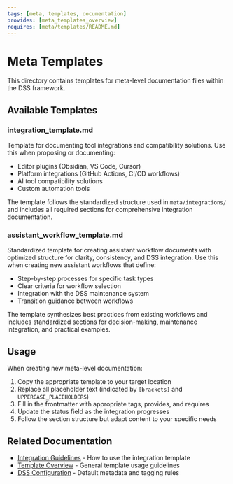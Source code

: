 ```yaml
---
tags: [meta, templates, documentation]
provides: [meta_templates_overview]
requires: [meta/templates/README.md]
---
```


# Meta Templates

This directory contains templates for meta-level documentation files within the DSS framework.

## Available Templates

### integration_template.md
Template for documenting tool integrations and compatibility solutions. Use this when proposing or documenting:

- Editor plugins (Obsidian, VS Code, Cursor)
- Platform integrations (GitHub Actions, CI/CD workflows)
- AI tool compatibility solutions
- Custom automation tools

The template follows the standardized structure used in `meta/integrations/` and includes all required sections for comprehensive integration documentation.

### assistant_workflow_template.md
Standardized template for creating assistant workflow documents with optimized structure for clarity, consistency, and DSS integration. Use this when creating new assistant workflows that define:

- Step-by-step processes for specific task types
- Clear criteria for workflow selection
- Integration with the DSS maintenance system
- Transition guidance between workflows

The template synthesizes best practices from existing workflows and includes standardized sections for decision-making, maintenance integration, and practical examples.

## Usage

When creating new meta-level documentation:

1. Copy the appropriate template to your target location
2. Replace all placeholder text (indicated by `[brackets]` and `UPPERCASE_PLACEHOLDERS`)
3. Fill in the frontmatter with appropriate tags, provides, and requires
4. Update the status field as the integration progresses
5. Follow the section structure but adapt content to your specific needs

## Related Documentation

- [Integration Guidelines](../../integrations/README.md) - How to use the integration template
- [Template Overview](../README.md) - General template usage guidelines
- [DSS Configuration](../../dss_config.yml) - Default metadata and tagging rules 